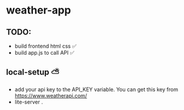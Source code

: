# weather-app

 ## TODO:  
  * build frontend html css ✅ 
  * build app.js to call API ✅



 ## local-setup ⛅️
  * add your api key to the API_KEY variable. You can get this key from https://www.weatherapi.com/ 
  * lite-server .   
  
